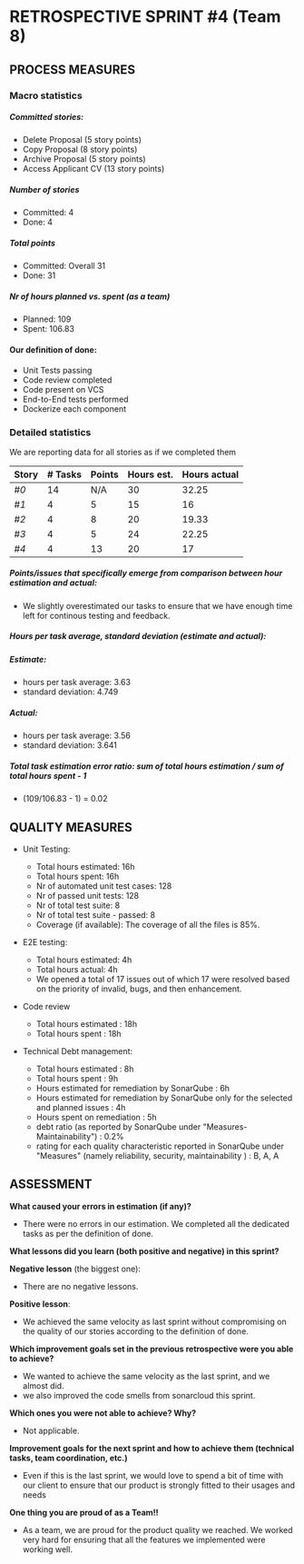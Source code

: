 # RETROSPECTIVE  SPRINT #4 (Team 8)

## PROCESS MEASURES 

### Macro statistics
##### Committed stories:
- Delete Proposal (5 story points)
- Copy Proposal (8 story points)
- Archive Proposal (5 story points)
- Access Applicant CV (13 story points)

##### Number of stories  
- Committed: 4
- Done: 4


##### Total points  
- Committed: Overall 31
- Done: 31

##### Nr of hours planned vs. spent (as a team)  
- Planned: 109
- Spent: 106.83


#### Our definition of done:

- Unit Tests passing
- Code review completed
- Code present on VCS
- End-to-End tests performed
- Dockerize each component


### Detailed statistics

We are reporting data for all stories as if we completed them

| Story  | # Tasks | Points | Hours est. | Hours actual |
|--------|---------|--------|------------|--------------|
| _#0_   |   14|   N/A  | 30 | 32.25  |
|_#1_   |   4 | 5| 15  |  16 |
| _#2_|  4 | 8 |20 | 19.33 |
| _#3_ | 4 | 5 |24 | 22.25 |
| _#4_ | 4| 13 |20 | 17 |



##### Points/issues that specifically emerge from comparison between hour estimation and actual:
- We slightly overestimated our tasks to ensure that we have enough time left for continous testing and feedback. 

##### Hours per task average, standard deviation (estimate and actual):
##### Estimate:
  - hours per task average: 3.63
  - standard deviation: 4.749
##### Actual:  
  - hours per task average:  3.56
  - standard deviation: 3.641


##### Total task estimation error ratio: sum of total hours estimation / sum of total hours spent - 1  

  - (109/106.83 - 1) = 0.02

## QUALITY MEASURES 

- Unit Testing:
  - Total hours estimated: 16h
  - Total hours spent: 16h
  - Nr of automated unit test cases: 128
  - Nr of passed unit tests: 128
  - Nr of total test suite: 8
  - Nr of total test suite - passed: 8
  - Coverage (if available): The coverage of all the files is 85%.
  

- E2E testing:
  - Total hours estimated: 4h
  - Total hours actual: 4h
  - We opened a total of 17 issues out of which 17 were resolved based on the priority of invalid, bugs, and then enhancement. 
             
- Code review 
  - Total hours estimated : 18h
  - Total hours spent : 18h

- Technical Debt management:
  - Total hours estimated : 8h
  - Total hours spent : 9h
  - Hours estimated for remediation by SonarQube : 6h
  - Hours estimated for remediation by SonarQube only for the selected and planned issues : 4h
  - Hours spent on remediation : 5h
  - debt ratio (as reported by SonarQube under "Measures-Maintainability") : 0.2%
  - rating for each quality characteristic reported in SonarQube under "Measures" (namely reliability, security, maintainability ) : B, A, A
  
  

## ASSESSMENT

**What caused your errors in estimation (if any)?**
- There were no errors in our estimation. We completed all the dedicated tasks as per the definition of done.  
  
**What lessons did you learn (both positive and negative) in this sprint?**

**Negative lesson** (the biggest one):  
- There are no negative lessons.

**Positive lesson**:  
- We achieved the same velocity as last sprint without compromising on the quality of our stories according to the definition of done. 


**Which improvement goals set in the previous retrospective were you able to achieve?**
- We wanted to achieve the same velocity as the last sprint, and we almost did.
- we also improved the code smells from sonarcloud this sprint. 

**Which ones you were not able to achieve? Why?**
- Not applicable.

**Improvement goals for the next sprint and how to achieve them (technical tasks, team coordination, etc.)**
- Even if this is the last sprint, we would love to spend a bit of time with our client to ensure that our product is strongly fitted to their usages and needs


**One thing you are proud of as a Team!!**
- As a team, we are proud for the product quality we reached. We worked very hard for ensuring that all the features we implemented were working well.
